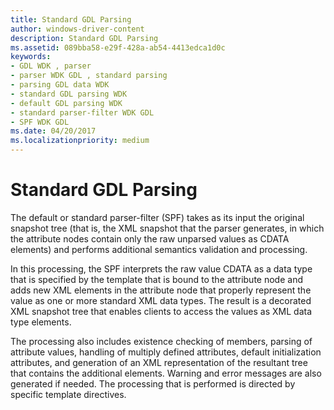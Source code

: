 ```yaml
---
title: Standard GDL Parsing
author: windows-driver-content
description: Standard GDL Parsing
ms.assetid: 089bba58-e29f-428a-ab54-4413edca1d0c
keywords:
- GDL WDK , parser
- parser WDK GDL , standard parsing
- parsing GDL data WDK
- standard GDL parsing WDK
- default GDL parsing WDK
- standard parser-filter WDK GDL
- SPF WDK GDL
ms.date: 04/20/2017
ms.localizationpriority: medium
---
```


# Standard GDL Parsing


The default or standard parser-filter (SPF) takes as its input the original snapshot tree (that is, the XML snapshot that the parser generates, in which the attribute nodes contain only the raw unparsed values as CDATA elements) and performs additional semantics validation and processing.

In this processing, the SPF interprets the raw value CDATA as a data type that is specified by the template that is bound to the attribute node and adds new XML elements in the attribute node that properly represent the value as one or more standard XML data types. The result is a decorated XML snapshot tree that enables clients to access the values as XML data type elements.

The processing also includes existence checking of members, parsing of attribute values, handling of multiply defined attributes, default initialization attributes, and generation of an XML representation of the resultant tree that contains the additional elements. Warning and error messages are also generated if needed. The processing that is performed is directed by specific template directives.

 

 




